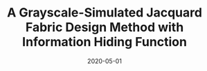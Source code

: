 ---
title: A Grayscale-Simulated Jacquard Fabric Design Method with Information Hiding Function
date: 2020-05-01
endDate: 2020-11-30
selected: true
cover: docs/projects/2020/patent-2.png
description: >-
    This project, conducted in collaboration with a textile engineering research team, proposed a novel design method for Jacquard fabrics that integrates both grayscale image simulation and hidden information embedding. The technique utilizes combinations of English letters and Arabic numerals to encode visual patterns that are imperceptible to the human eye but embedded within the grayscale representation of the fabric.
tags: [OpenCV, Anti-counterfeiting Technology, Jacquard Fabric Design, Python, Cpp]
links:
    Detail: 
        url: /docs/projects/2020/patent
        # code: test
---